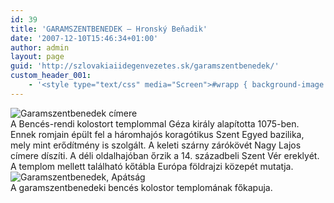 ```yaml
---
id: 39
title: 'GARAMSZENTBENEDEK – Hronský Beňadik'
date: '2007-12-10T15:46:34+01:00'
author: admin
layout: page
guid: 'http://szlovakiaiidegenvezetes.sk/garamszentbenedek/'
custom_header_001:
    - '<style type="text/css" media="Screen">#wrapp { background-image: url(http://szlovakiaiidegenvezetes.sk/wp-content/themes/sakura-fr/images/szlovakia-garamszentbenedek.jpg);}</style>'
---
```


![Garamszentbenedek címere](http://szlovakiaiidegenvezetes.sk/wp-content/uploads/2007/12/garamszentbenedek-cimer.png)  
A Bencés-rendi kolostort templommal Géza király alapította 1075-ben. Ennek romjain épült fel a háromhajós koragótikus Szent Egyed bazilika, mely mint erődítmény is szolgált. A keleti szárny zárókövét Nagy Lajos címere díszíti. A déli oldalhajóban őrzik a 14. századbeli Szent Vér ereklyét. A templom mellett található kőtábla Európa földrajzi közepét mutatja.  
![Garamszentbenedek, Apátság](http://szlovakiaiidegenvezetes.sk/wp-content/uploads/2007/12/450px-hronsky_benadik-hlavny_portal_klastorneho_kostola.jpg)  
A garamszentbenedeki bencés kolostor templomának főkapuja.